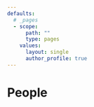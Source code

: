 ```yaml
---
defaults:
  # _pages
  - scope:
      path: ""
      type: pages
    values:
      layout: single
      author_profile: true
---
```


# People
